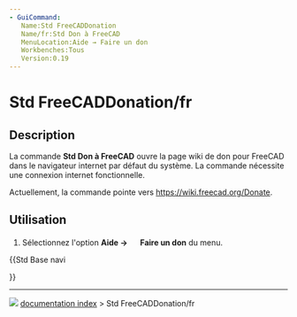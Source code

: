 ```yaml
---
- GuiCommand:
   Name:Std FreeCADDonation
   Name/fr:Std Don à FreeCAD
   MenuLocation:Aide → Faire un don
   Workbenches:Tous
   Version:0.19
---
```


# Std FreeCADDonation/fr

## Description

La commande **Std Don à FreeCAD** ouvre la page wiki de don pour FreeCAD dans le navigateur internet par défaut du système. La commande nécessite une connexion internet fonctionnelle.

Actuellement, la commande pointe vers [<https://wiki.freecad.org/Donate>](https://wiki.freecad.org/Donate).



## Utilisation

1.  Sélectionnez l\'option **Aide → <img src="images/Std_FreeCADDonation.svg" width=16px> Faire un don** du menu.





{{Std Base navi

}}



---
![](images/Button_right.svg) [documentation index](../README.md) > Std FreeCADDonation/fr
